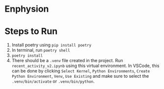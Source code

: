 # Enphysion

# Steps to Run
1. Install poetry using `pip install poetry`
2. In terminal, run `poetry shell`
3. `poetry install`
4. There should be a `.venv` file created in the project. Run `recent_activity_v2.ipynb` using this virtual environment. In VSCode, this can be done by clicking `Select Kernel`, `Python Environments`, `Create Python Environment`, `Venv`, `Use Existing` and make sure to select the `.venv/bin/activate` or `.venv/bin/python`.